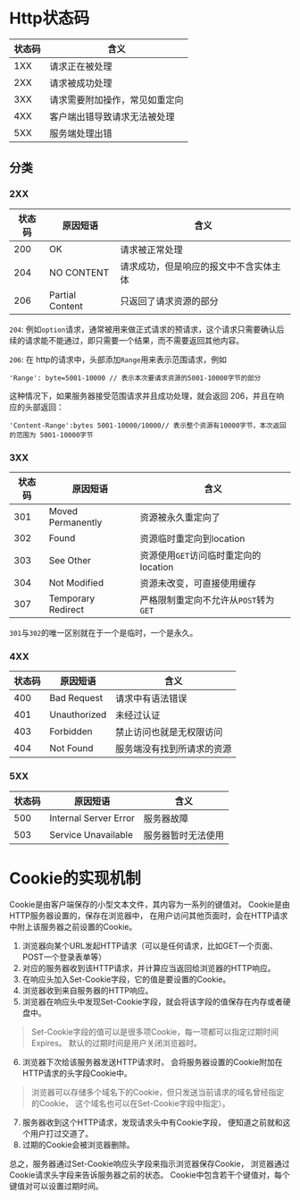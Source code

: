 # Http状态码

| 状态码 | 含义 |
| --- | --- |
| 1XX | 请求正在被处理 |
| 2XX | 请求被成功处理 |
| 3XX | 请求需要附加操作，常见如重定向 |
| 4XX | 客户端出错导致请求无法被处理 |
| 5XX | 服务端处理出错 |

## 分类
### 2XX

| 状态码 | 原因短语 | 含义 |
| --- | --- | --- |
| 200 | OK | 请求被正常处理 |
| 204 | NO CONTENT | 请求成功，但是响应的报文中不含实体主体 |   
| 206 | Partial Content | 只返回了请求资源的部分 |

`204`: 例如`option`请求，通常被用来做正式请求的预请求，这个请求只需要确认后续的请求能不能通过，即只需要一个结果，而不需要返回其他内容。

`206`: 在 http的请求中，头部添加`Range`用来表示范围请求，例如
 ```
 'Range': byte=5001-10000 // 表示本次要请求资源的5001-10000字节的部分
 ```
这种情况下，如果服务器接受范围请求并且成功处理，就会返回 206，并且在响应的头部返回：
```
'Content-Range':bytes 5001-10000/10000// 表示整个资源有10000字节，本次返回的范围为 5001-10000字节
```

### 3XX

| 状态码 | 原因短语 | 含义 |
| --- | --- | --- |
| 301 | Moved Permanently | 资源被永久重定向了 |
| 302 | Found | 资源临时重定向到location |   
| 303 | See Other | 资源使用`GET`访问临时重定向的location |
| 304 | Not Modified | 资源未改变，可直接使用缓存 |
| 307 | Temporary Redirect | 严格限制重定向不允许从`POST`转为`GET` |

`301`与`302`的唯一区别就在于一个是临时，一个是永久。

### 4XX

| 状态码 | 原因短语 | 含义 |
| --- | --- | --- |
| 400 | Bad Request | 请求中有语法错误 |
| 401 | Unauthorized | 未经过认证 |   
| 403 | Forbidden | 禁止访问也就是无权限访问 |
| 404 | Not Found | 服务端没有找到所请求的资源 |

### 5XX
| 状态码 | 原因短语 | 含义 |
| --- | --- | --- |
| 500 | Internal Server Error | 服务器故障 |
| 503 | Service Unavailable | 服务器暂时无法使用 |   

# Cookie的实现机制

Cookie是由客户端保存的小型文本文件，其内容为一系列的键值对。 Cookie是由HTTP服务器设置的，保存在浏览器中， 在用户访问其他页面时，会在HTTP请求中附上该服务器之前设置的Cookie。
1. 浏览器向某个URL发起HTTP请求（可以是任何请求，比如GET一个页面、POST一个登录表单等）
2. 对应的服务器收到该HTTP请求，并计算应当返回给浏览器的HTTP响应。
3. 在响应头加入Set-Cookie字段，它的值是要设置的Cookie。
4. 浏览器收到来自服务器的HTTP响应。
5. 浏览器在响应头中发现Set-Cookie字段，就会将该字段的值保存在内存或者硬盘中。
> Set-Cookie字段的值可以是很多项Cookie，每一项都可以指定过期时间Expires。 默认的过期时间是用户关闭浏览器时。
6. 浏览器下次给该服务器发送HTTP请求时， 会将服务器设置的Cookie附加在HTTP请求的头字段Cookie中。
> 浏览器可以存储多个域名下的Cookie，但只发送当前请求的域名曾经指定的Cookie， 这个域名也可以在Set-Cookie字段中指定）。
7. 服务器收到这个HTTP请求，发现请求头中有Cookie字段， 便知道之前就和这个用户打过交道了。
8. 过期的Cookie会被浏览器删除。

总之，服务器通过Set-Cookie响应头字段来指示浏览器保存Cookie， 浏览器通过Cookie请求头字段来告诉服务器之前的状态。 Cookie中包含若干个键值对，每个键值对可以设置过期时间。
